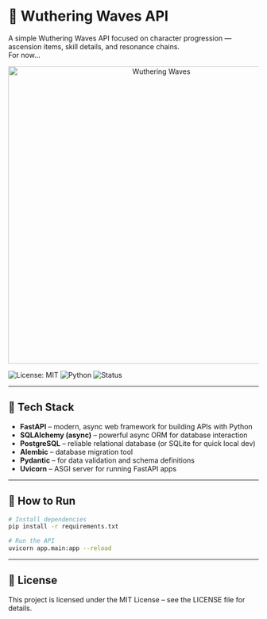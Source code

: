 # 🌊 Wuthering Waves API

A simple Wuthering Waves API focused on character progression — ascension items, skill details, and resonance chains.  
For now...

<p align="center">
  <img src="https://i.pinimg.com/originals/7a/e5/c3/7ae5c335819cffea1cbdf982d78a7fc7.gif" alt="Wuthering Waves" width="600"/>
</p>


![License: MIT](https://img.shields.io/badge/License-MIT-yellow.svg)
![Python](https://img.shields.io/badge/Python-3.11%2B-blue)
![Status](https://img.shields.io/badge/status-WIP-orange)

---

## 🔧 Tech Stack

- **FastAPI** – modern, async web framework for building APIs with Python
- **SQLAlchemy (async)** – powerful async ORM for database interaction
- **PostgreSQL** – reliable relational database (or SQLite for quick local dev)
- **Alembic** – database migration tool
- **Pydantic** – for data validation and schema definitions
- **Uvicorn** – ASGI server for running FastAPI apps

---

## 🚀 How to Run

```bash
# Install dependencies
pip install -r requirements.txt

# Run the API
uvicorn app.main:app --reload

```

---

## 📌 License
This project is licensed under the MIT License – see the LICENSE file for details.



